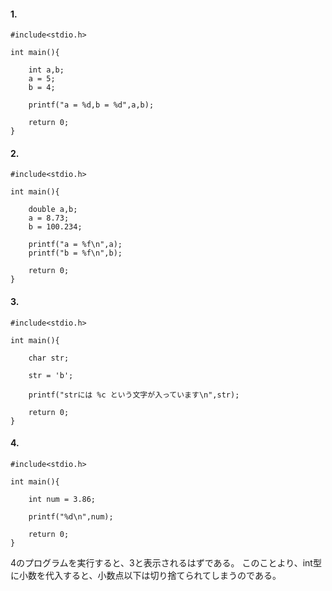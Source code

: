 #### 1.
```
#include<stdio.h>

int main(){
	
	int a,b;
	a = 5;
	b = 4;
	
	printf("a = %d,b = %d",a,b);
	
	return 0;
}
```
#### 2.
```
#include<stdio.h>

int main(){
	
	double a,b;
	a = 8.73;
	b = 100.234;
	
	printf("a = %f\n",a);
	printf("b = %f\n",b);
	
	return 0;
}
```
#### 3.
```
#include<stdio.h>

int main(){
	
	char str;
	
	str = 'b';
	
	printf("strには %c という文字が入っています\n",str);
	
	return 0;
}
```
#### 4.
```
#include<stdio.h>

int main(){
	
	int num = 3.86;
	
	printf("%d\n",num);
	
	return 0;
}
```

4のプログラムを実行すると、3と表示されるはずである。
このことより、int型に小数を代入すると、小数点以下は切り捨てられてしまうのである。